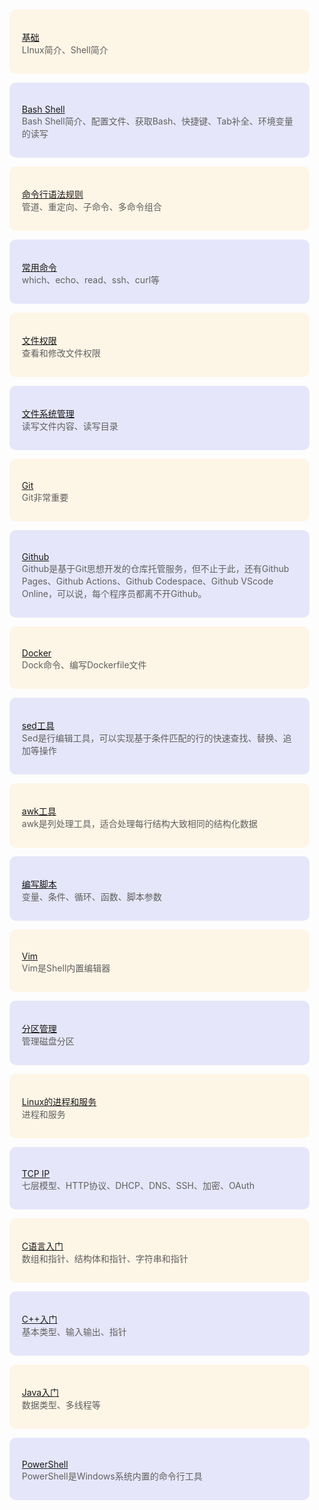 <style>
    blockquote{
        background: oldLace;
        padding: 20px  20px 15px !important;
        border-radius: 10px;
        margin-top: 10px;
        border: none !important;
    }
    blockquote:nth-of-type(even){
        background: lavender;
    }
</style>

> [基础](Linux——基础)     
> LInux简介、Shell简介

> [Bash Shell](Shell——Bash-Shell)        
> Bash Shell简介、配置文件、获取Bash、快捷键、Tab补全、环境变量的读写

> [命令行语法规则](Shell——命令行语法规则)     
> 管道、重定向、子命令、多命令组合

> [常用命令](Shell——常用命令)         
> which、echo、read、ssh、curl等

> [文件权限](Shell——文件权限)     
> 查看和修改文件权限

> [文件系统管理](Shell——文件系统管理)           
> 读写文件内容、读写目录

> [Git](Git——Git)   
> Git非常重要

> [Github](Github——Github)  
> Github是基于Git思想开发的仓库托管服务，但不止于此，还有Github Pages、Github Actions、Github Codespace、Github VScode Online，可以说，每个程序员都离不开Github。

> [Docker](Docker——Docker)    
> Dock命令、编写Dockerfile文件

> [sed工具](Shell——sed工具)                       
> Sed是行编辑工具，可以实现基于条件匹配的行的快速查找、替换、追加等操作

> [awk工具](Shell——awk工具)                       
> awk是列处理工具，适合处理每行结构大致相同的结构化数据

> [编写脚本](Shell——编写脚本)                   
> 变量、条件、循环、函数、脚本参数

> [Vim](Shell——Vim)                 
> Vim是Shell内置编辑器

> [分区管理](Linux——分区管理)          
> 管理磁盘分区

> [Linux的进程和服务](Linux——Linux的进程和服务)          
> 进程和服务

> [TCP IP](Linux——TCP-IP)     
> 七层模型、HTTP协议、DHCP、DNS、SSH、加密、OAuth

> [C语言入门](C语言入门)       
> 数组和指针、结构体和指针、字符串和指针

> [C++入门](C++入门)         
> 基本类型、输入输出、指针

> [Java入门](Java入门)                  
>  数据类型、多线程等

> [PowerShell](Shell——PowerShell)     
> PowerShell是Windows系统内置的命令行工具
